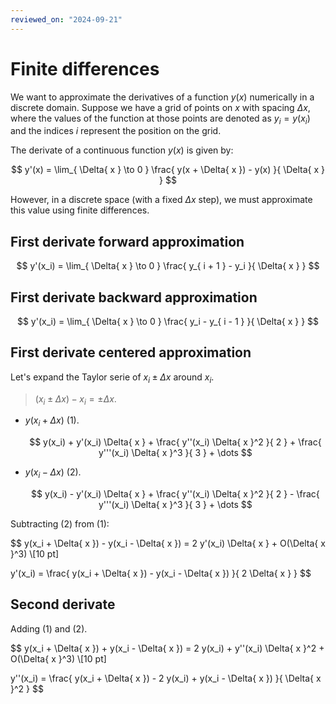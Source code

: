 ```yaml
---
reviewed_on: "2024-09-21"
---
```


# Finite differences

We want to approximate the derivatives of a function $y(x)$ numerically in a discrete domain. Suppose we have a grid of points on $x$ with spacing $\Delta{ x }$, where the values of the function at those points are denoted as $y_i = y(x_i)$ and the indices $i$ represent the position on the grid.

The derivate of a continuous function $y(x)$ is given by:

$$
y'(x) = \lim_{ \Delta{ x } \to 0 } \frac{ y(x + \Delta{ x }) - y(x) }{ \Delta{ x } }
$$

However, in a discrete space (with a fixed $\Delta{ x }$ step), we must approximate this value using finite differences.

## First derivate forward approximation

$$
y'(x_i) = \lim_{ \Delta{ x } \to 0 } \frac{ y_{ i + 1 } - y_i }{ \Delta{ x } }
$$

## First derivate backward approximation

$$
y'(x_i) = \lim_{ \Delta{ x } \to 0 } \frac{ y_i - y_{ i - 1 } }{ \Delta{ x } }
$$

## First derivate centered approximation

Let's expand the Taylor serie of $x_i \pm \Delta{ x }$ around $x_i$.

> $(x_i \pm \Delta{ x }) - x_i = \pm \Delta{ x }$.

- $y(x_i + \Delta{ x })$ $(1)$.

    $$
    y(x_i) + y'(x_i) \Delta{ x } + \frac{ y''(x_i) \Delta{ x }^2 }{ 2 } + \frac{ y'''(x_i) \Delta{ x }^3 }{ 3 } + \dots
    $$

- $y(x_i - \Delta{ x })$ $(2)$.

    $$
    y(x_i) - y'(x_i) \Delta{ x } + \frac{ y''(x_i) \Delta{ x }^2 }{ 2 } - \frac{ y'''(x_i) \Delta{ x }^3 }{ 3 } + \dots
    $$

Subtracting $(2)$ from $(1)$:

$$
y(x_i + \Delta{ x }) - y(x_i - \Delta{ x }) = 2 y'(x_i) \Delta{ x } + O(\Delta{ x }^3) \\[10 pt]

y'(x_i) = \frac{ y(x_i + \Delta{ x }) - y(x_i - \Delta{ x }) }{ 2 \Delta{ x } }
$$

## Second derivate

Adding $(1)$ and $(2)$.

$$
y(x_i + \Delta{ x }) + y(x_i - \Delta{ x }) = 2 y(x_i) + y''(x_i) \Delta{ x }^2 + O(\Delta{ x }^3) \\[10 pt]

y''(x_i) = \frac{ y(x_i + \Delta{ x }) - 2 y(x_i) + y(x_i - \Delta{ x }) }{ \Delta{ x }^2 }
$$
